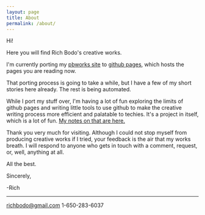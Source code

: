 ```yaml
---
layout: page
title: About
permalink: /about/
---
```


Hi!

Here you will find Rich Bodo's creative works.

I'm currently porting my [pbworks site][pbworks-site] to [github pages][github-pages], which hosts the pages you are reading now.

That porting process is going to take a while, but I have a few of my short stories here already.  The rest is being automated.

While I port my stuff over, I'm having a lot of fun exploring the limits of github pages and writing little tools to use github to make the creative writing process more efficient and palatable to techies.  It's a project in itself, which is a lot of fun.  [My notes on that are here.][github-creatives]

Thank you very much for visiting.  Although I could not stop myself from producing creative works if I tried, your feedback is the air that my works breath.  I will respond to anyone who gets in touch with a comment, request, or, well, anything at all. 

All the best.

Sincerely,

-Rich

---
richbodo@gmail.com
1-650-283-6037

[pbworks-site]: http://richbodo.pbworks.com
[github-pages]:   https://pages.github.com
[github-creatives]: http://richbodo.pbworks.com/w/page/100881106/Github%20For%20Writers%20Who%20Like%20To%20Use%20The%20Command%20Line%20To%20Write
